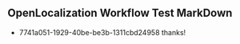 ## OpenLocalization Workflow Test MarkDown
* 7741a051-1929-40be-be3b-1311cbd24958 thanks!

<!--HONumber=Oct16_HO4-->


